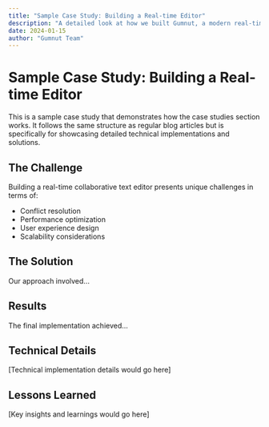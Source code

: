 ```yaml
---
title: "Sample Case Study: Building a Real-time Editor"
description: "A detailed look at how we built Gumnut, a modern real-time collaborative text editor"
date: 2024-01-15
author: "Gumnut Team"
---
```


# Sample Case Study: Building a Real-time Editor

This is a sample case study that demonstrates how the case studies section works. It follows the same structure as regular blog articles but is specifically for showcasing detailed technical implementations and solutions.

## The Challenge

Building a real-time collaborative text editor presents unique challenges in terms of:

- Conflict resolution
- Performance optimization
- User experience design
- Scalability considerations

## The Solution

Our approach involved...

## Results

The final implementation achieved...

## Technical Details

[Technical implementation details would go here]

## Lessons Learned

[Key insights and learnings would go here]
